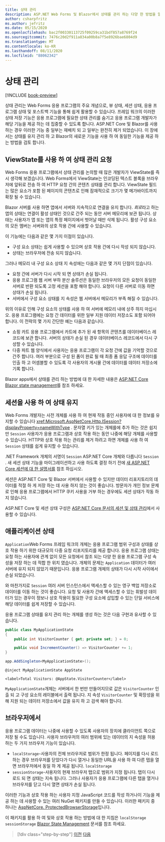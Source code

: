 ```yaml
---
title: 상태 관리
description: ASP.NET Web Forms 및 Blazor에서 상태를 관리 하는 다양 한 방법을 알아봅니다.
author: csharpfritz
ms.author: jefritz
ms.date: 05/15/2020
ms.openlocfilehash: bac2f00330113725f09259ca31bdf857a8769f24
ms.sourcegitcommit: 7476c20d2f911a834a00b8a7f5e8926bae6804d9
ms.translationtype: MT
ms.contentlocale: ko-KR
ms.lasthandoff: 08/11/2020
ms.locfileid: "88062342"
---
```

# <a name="state-management"></a>상태 관리

[!INCLUDE [book-preview](../../../includes/book-preview.md)]

상태 관리는 Web Forms 응용 프로그램의 주요 개념으로, 뷰 상태, 세션 상태, 응용 프로그램 상태 및 포스트백 기능을 통해 쉽게 활용할 수 있습니다. 프레임 워크의 이러한 상태 저장 기능은 응용 프로그램에 필요한 상태 관리를 숨기고 응용 프로그램 개발자가 해당 기능을 제공 하는 데 집중할 수 있도록 합니다. ASP.NET Core 및 Blazor를 사용 하는 경우 이러한 기능 중 일부는 재배치 되 고 일부는 완전히 제거 되었습니다. 이 장에서는 상태를 유지 관리 하 고 Blazor의 새로운 기능을 사용 하 여 동일한 기능을 제공 하는 방법을 검토 합니다.

## <a name="request-state-management-with-viewstate"></a>ViewState를 사용 하 여 상태 관리 요청

Web Forms 응용 프로그램에서 상태 관리를 논의할 때 많은 개발자가 ViewState를 즉시 생각해 보겠습니다. Web Forms에서 ViewState는 인코딩된 텍스트 블록을 브라우저에 앞뒤로 전송 하 여 HTTP 요청 간의 콘텐츠 상태를 관리 합니다. ViewState 필드는 많은 요소가 포함 된 페이지의 콘텐츠로 인해 잠재적으로 크기가 몇 메가바이트까지 확장 될 수 있습니다.

Blazor 서버를 사용 하면 앱에서 서버와 지속적으로 연결을 유지 합니다. *회로*라고 하는 앱의 상태는 연결이 활성 상태인 것으로 간주 되는 동안 서버 메모리에 보관 됩니다. 상태는 사용자가 앱 또는 앱의 특정 페이지에서 벗어날 때만 삭제 됩니다. 활성 구성 요소의 모든 멤버는 서버와의 상호 작용 간에 사용할 수 있습니다.

이 기능에는 다음과 같은 몇 가지 이점이 있습니다.

- 구성 요소 상태는 쉽게 사용할 수 있으며 상호 작용 간에 다시 작성 되지 않습니다.
- 상태는 브라우저에 전송 되지 않습니다.

그러나 메모리 내 구성 요소 상태 지 속성에는 다음과 같은 몇 가지 단점이 있습니다.

- 요청 간에 서버가 다시 시작 되 면 상태가 손실 됩니다.
- 응용 프로그램 웹 서버 부하 분산 솔루션은 동일한 브라우저의 모든 요청이 동일한 서버로 반환 되도록 고정 세션을 포함 해야 합니다. 요청이 다른 서버로 이동 하면 상태가 손실 됩니다.
- 서버에서 구성 요소 상태를 지 속성은 웹 서버에서 메모리가 부족 해질 수 있습니다.

위의 이유로 인해 구성 요소의 상태를 사용 하 여 서버에 메모리 내에 상주 하지 마십시오. 응용 프로그램에는 요청 간 데이터를 위한 일부 지원 데이터 저장소도 포함 되어야 합니다. 이 전략의 몇 가지 간단한 예는 다음과 같습니다.

- 쇼핑 카트 응용 프로그램에서 카트에 추가 된 새 항목의 콘텐츠를 데이터베이스 레코드에 보관 합니다. 서버의 상태가 손실 된 경우 데이터베이스 레코드에서 다시 구성할 수 있습니다.
- 다중 파트 웹 양식에서 사용자는 응용 프로그램이 각 요청 간에 값을 기억할 것으로 간주 합니다. 여러 부분으로 구성 된 폼이 완료 될 때 최종 폼 응답 구조에 데이터를 인출 하 고 어셈블할 수 있도록 각 사용자의 게시물 간에 데이터를 데이터 저장소에 기록 합니다.

Blazor apps에서 상태를 관리 하는 방법에 대 한 자세한 내용은 [ASP.NET Core Blazor state management](/aspnet/core/blazor/state-management)를 참조 하세요.

## <a name="maintain-state-with-session"></a>세션을 사용 하 여 상태 유지

Web Forms 개발자는 사전 개체를 사용 하 여 현재 작동 중인 사용자에 대 한 정보를 유지할 수 있습니다 <xref:Microsoft.AspNetCore.Http.ISession?displayProperty=nameWithType> . 문자열 키가 있는 개체를에 추가 하는 것은 쉽지만 `Session` 사용자가 응용 프로그램과 상호 작용 하는 동안 나중에 해당 개체를 사용할 수 있습니다. HTTP와 상호 작용 하는 관리를 제거 하려고 하면 개체를 사용 하 여 `Session` 상태를 쉽게 유지할 수 있습니다.

.NET Framework 개체의 서명이 `Session` ASP.NET Core 개체와 다릅니다 `Session` . 새 세션 상태 기능을 마이그레이션하고 사용 하도록 결정 하기 전에 [새 ASP.NET Core 세션에 대 한 설명서를](/dotnet/api/microsoft.aspnetcore.http.isession) 참조 하십시오.

세션은 ASP.NET Core 및 Blazor 서버에서 사용할 수 있지만 데이터 리포지토리의 데이터를 적절 하 게 저장 하는 데 사용 하지 않는 것이 좋습니다. 방문자가 개인 정보 문제로 인해 응용 프로그램에서 HTTP 쿠키 사용을 거부 하는 경우에도 세션 상태가 작동 하지 않습니다.

ASP.NET Core 및 세션 상태 구성은 [ASP.NET Core 문서의 세션 및 상태 관리](/aspnet/core/fundamentals/app-state#session-state)에서 사용할 수 있습니다.

## <a name="application-state"></a>애플리케이션 상태

`Application`Web Forms 프레임 워크의 개체는 응용 프로그램 범위 구성과 상태를 상호 작용 하기 위한 대규모의 다중 요청 리포지토리를 제공 합니다. 응용 프로그램 상태는 요청 하는 사용자에 관계 없이 모든 요청에서 참조 되는 다양 한 응용 프로그램 구성 속성을 저장 하는 데 적합 한 위치 였습니다. 개체의 문제는 `Application` 데이터가 여러 서버에 유지 되지 않았기 때문입니다. 응용 프로그램 개체의 상태가 다시 시작 사이에서 손실 되었습니다.

와 마찬가지로 `Session` 여러 서버 인스턴스에서 액세스할 수 있는 영구 백업 저장소로 데이터를 이동 하는 것이 좋습니다. 요청 및 사용자 간에 액세스할 수 있는 휘발성 데이터가 있는 경우이 정보나 상호 작용이 필요한 구성 요소에 삽입할 수 있는 단일 서비스에 해당 데이터를 쉽게 저장할 수 있습니다.

응용 프로그램 상태를 유지 관리 하는 개체를 생성 하는 것은 다음 구현과 유사할 수 있습니다.

```csharp
public class MyApplicationState
{
    public int VisitorCounter { get; private set; } = 0;

    public void IncrementCounter() => VisitorCounter += 1;
}
```

```csharp
app.AddSingleton<MyApplicationState>();
```

```razor
@inject MyApplicationState AppState

<label>Total Visitors: @AppState.VisitorCounter</label>
```

`MyApplicationState`개체는 서버에서 한 번만 만들어지므로 값은 `VisitorCounter` 인출 되 고 구성 요소의 레이블에서 출력 됩니다. 지 속성 `VisitorCounter` 및 확장성을 위해 지원 되는 데이터 저장소에서 값을 유지 하 고 검색 해야 합니다.

## <a name="in-the-browser"></a>브라우저에서

응용 프로그램 데이터는 나중에 사용할 수 있도록 사용자의 장치에 클라이언트 쪽으로 저장 될 수도 있습니다. 사용자 브라우저의 여러 범위에 있는 데이터의 지 속성을 허용 하는 두 가지 브라우저 기능이 있습니다.

- `localStorage`-사용자의 전체 브라우저로 범위가 한정 됩니다. 페이지를 다시 로드 하는 경우 브라우저를 닫았다가 다시 열거나 동일한 URL을 사용 하 여 다른 탭을 열면 브라우저에서 동일 하 게 제공 됩니다. `localStorage`
- `sessionStorage`-사용자의 현재 브라우저 탭으로 범위가 지정 됩니다. 탭이 다시 로드 되 면 상태는 지속 됩니다. 그러나 사용자가 응용 프로그램에 다른 탭을 열거나 브라우저를 닫고 다시 열면 상태가 손실 됩니다.

이러한 기능과 상호 작용 하는 사용자 지정 JavaScript 코드를 작성 하거나이 기능을 제공 하는 데 사용할 수 있는 여러 NuGet 패키지를 만들 수 있습니다. 이러한 패키지 중 하나는 [AspNetCore. ProtectedBrowserStorage](https://www.nuget.org/packages/Microsoft.AspNetCore.ProtectedBrowserStorage)입니다.

이 패키지를 활용 하 여 및와 상호 작용 하는 방법에 대 한 지침은 `localStorage` `sessionStorage` [Blazor State Management](/aspnet/core/blazor/state-management#protected-browser-storage-experimental-package) 문서를 참조 하세요.

>[!div class="step-by-step"]
>[이전](pages-routing-layouts.md)
>[다음](forms-validation.md)

